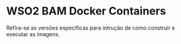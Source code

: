 # WSO2 BAM Docker Containers

Refira-se as versões específicas para intrução de como construir e executar as imagens.
